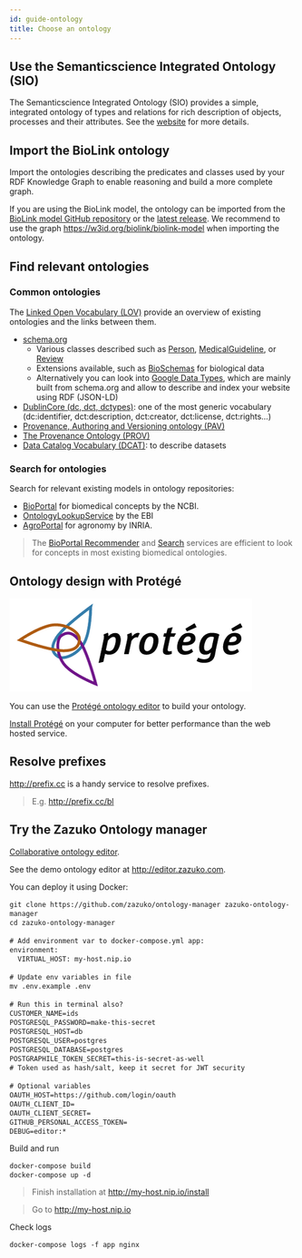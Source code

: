 ```yaml
---
id: guide-ontology
title: Choose an ontology
---
```


## Use the Semanticscience Integrated Ontology (SIO)

The Semanticscience Integrated Ontology (SIO) provides a simple, integrated ontology of types and relations for rich description of objects, processes and their attributes. See the [website](https://github.com/MaastrichtU-IDS/semanticscience) for more details.


## Import the BioLink ontology

Import the ontologies describing the predicates and classes used by your RDF Knowledge Graph to enable reasoning and build a more complete graph.

If you are using the BioLink model, the ontology can be imported from the [BioLink model GitHub  repository](https://raw.githubusercontent.com/biolink/biolink-model/master/biolink-model.ttl) or the [latest release](https://github.com/biolink/biolink-model/releases). We recommend to use the graph https://w3id.org/biolink/biolink-model when importing the ontology.

## Find relevant ontologies

### Common ontologies

The [Linked Open Vocabulary (LOV)](https://lov.linkeddata.es/dataset/lov/) provide an overview of existing ontologies and the links between them.

* [schema.org](https://schema.org/docs/schemas.html)
  * Various classes described such as [Person](https://schema.org/Person), [MedicalGuideline](https://schema.org/MedicalGuideline), or [Review](https://schema.org/Review)
  * Extensions available, such as [BioSchemas](https://bioschemas.org/profiles/Dataset/0.3-RELEASE-2019_06_14/) for biological data
  * Alternatively you can look into [Google Data Types](https://developers.google.com/search/docs/data-types/article), which are mainly built from schema.org and allow to describe and index your website using RDF (JSON-LD)
* [DublinCore (dc, dct, dctypes)](https://dublincore.org/specifications/dublin-core/dcmi-terms): one of the most generic vocabulary (dc:identifier, dct:description, dct:creator, dct:license, dct:rights...)
* [Provenance, Authoring and Versioning ontology (PAV)](https://pav-ontology.github.io/pav/)
* [The Provenance Ontology (PROV)](https://www.w3.org/TR/prov-o/)
* [Data Catalog Vocabulary (DCAT)](https://www.w3.org/TR/vocab-dcat-2/): to describe datasets

### Search for ontologies

Search for relevant existing models in ontology repositories:

* [BioPortal](https://bioportal.bioontology.org/recommender) for biomedical concepts by the NCBI.
* [OntologyLookupService](https://www.ebi.ac.uk/ols/ontologies
  ) by the EBI
* [AgroPortal](http://agroportal.lirmm.fr/recommender) for agronomy by INRIA.

> The [BioPortal Recommender](https://bioportal.bioontology.org/recommender) and [Search](https://bioportal.bioontology.org/search) services are efficient to look for concepts in most existing biomedical ontologies.

## Ontology design with Protégé

![](/img/protege-logo.png)

You can use the [Protégé ontology editor](https://protege.stanford.edu/) to build your ontology.

[Install Protégé](http://protegeproject.github.io/protege/installation/) on your computer for better performance than the web hosted service.

## Resolve prefixes

http://prefix.cc is a handy service to resolve prefixes.

> E.g. http://prefix.cc/bl

## Try the Zazuko Ontology manager

[Collaborative ontology editor](https://zazuko.github.io/ontology-manager/).

See the demo ontology editor at http://editor.zazuko.com.

You can deploy it using Docker:

```shell
git clone https://github.com/zazuko/ontology-manager zazuko-ontology-manager
cd zazuko-ontology-manager

# Add environment var to docker-compose.yml app:
environment:
  VIRTUAL_HOST: my-host.nip.io

# Update env variables in file
mv .env.example .env

# Run this in terminal also?
CUSTOMER_NAME=ids
POSTGRESQL_PASSWORD=make-this-secret
POSTGRESQL_HOST=db
POSTGRESQL_USER=postgres
POSTGRESQL_DATABASE=postgres
POSTGRAPHILE_TOKEN_SECRET=this-is-secret-as-well
# Token used as hash/salt, keep it secret for JWT security

# Optional variables
OAUTH_HOST=https://github.com/login/oauth
OAUTH_CLIENT_ID=
OAUTH_CLIENT_SECRET=
GITHUB_PERSONAL_ACCESS_TOKEN=
DEBUG=editor:*
```

Build and run

```shell
docker-compose build
docker-compose up -d
```

> Finish installation at http://my-host.nip.io/install

> Go to http://my-host.nip.io

Check logs

```shell
docker-compose logs -f app nginx
```

